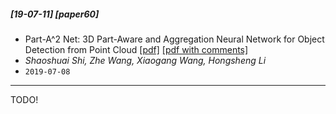 ##### [19-07-11] [paper60]
- Part-A^2 Net: 3D Part-Aware and Aggregation Neural Network for Object Detection from Point Cloud [[pdf]](https://arxiv.org/abs/1907.03670) [[pdf with comments]]()
- *Shaoshuai Shi, Zhe Wang, Xiaogang Wang, Hongsheng Li*
- `2019-07-08`

****

TODO!
